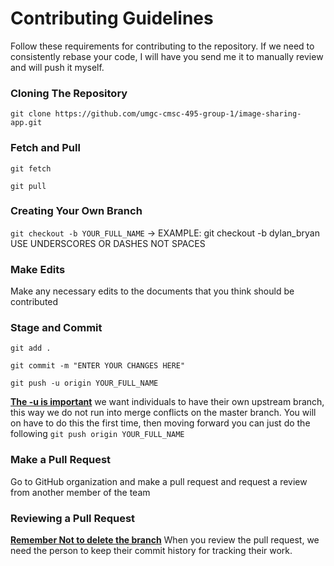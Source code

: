 # Contributing Guidelines

Follow these requirements for contributing to the repository. If we need to consistently rebase your code, I will have
you send me it to manually review and will push it myself. 

### Cloning The Repository

`git clone https://github.com/umgc-cmsc-495-group-1/image-sharing-app.git`

### Fetch and Pull
`git fetch`

`git pull`

### Creating Your Own Branch

`git checkout -b YOUR_FULL_NAME` -> EXAMPLE: git checkout -b dylan_bryan USE UNDERSCORES OR DASHES NOT SPACES

### Make Edits

Make any necessary edits to the documents that you think should be contributed

### Stage and Commit
`git add .`

`git commit -m "ENTER YOUR CHANGES HERE"`

`git push -u origin YOUR_FULL_NAME` 

<b><u>The -u is important</u></b> we want individuals to have their own upstream branch,
this way we do not run into merge conflicts on the master branch. You will on have to do this the first time, then moving
forward you can just do the following `git push origin YOUR_FULL_NAME`

### Make a Pull Request

Go to GitHub organization and make a pull request and request a review from another member of the team

### Reviewing a Pull Request

<b><u>Remember Not to delete the branch</u></b> When you review the pull request, we need the person to keep their
commit history for tracking their work.
